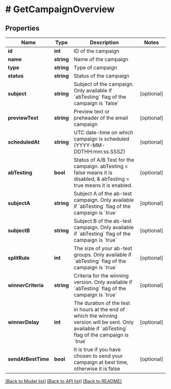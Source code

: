 # # GetCampaignOverview

## Properties

Name | Type | Description | Notes
------------ | ------------- | ------------- | -------------
**id** | **int** | ID of the campaign |
**name** | **string** | Name of the campaign |
**type** | **string** | Type of campaign |
**status** | **string** | Status of the campaign |
**subject** | **string** | Subject of the campaign. Only available if &#x60;abTesting&#x60; flag of the campaign is &#x60;false&#x60; | [optional]
**previewText** | **string** | Preview text or preheader of the email campaign | [optional]
**scheduledAt** | **string** | UTC date-time on which campaign is scheduled (YYYY-MM-DDTHH:mm:ss.SSSZ) | [optional]
**abTesting** | **bool** | Status of A/B Test for the campaign. abTesting &#x3D; false means it is disabled, &amp; abTesting &#x3D; true means it is enabled. | [optional]
**subjectA** | **string** | Subject A of the ab-test campaign. Only available if &#x60;abTesting&#x60; flag of the campaign is &#x60;true&#x60; | [optional]
**subjectB** | **string** | Subject B of the ab-test campaign. Only available if &#x60;abTesting&#x60; flag of the campaign is &#x60;true&#x60; | [optional]
**splitRule** | **int** | The size of your ab-test groups. Only available if &#x60;abTesting&#x60; flag of the campaign is &#x60;true&#x60; | [optional]
**winnerCriteria** | **string** | Criteria for the winning version. Only available if &#x60;abTesting&#x60; flag of the campaign is &#x60;true&#x60; | [optional]
**winnerDelay** | **int** | The duration of the test in hours at the end of which the winning version will be sent. Only available if &#x60;abTesting&#x60; flag of the campaign is &#x60;true&#x60; | [optional]
**sendAtBestTime** | **bool** | It is true if you have chosen to send your campaign at best time, otherwise it is false | [optional]

[[Back to Model list]](../../README.md#models) [[Back to API list]](../../README.md#endpoints) [[Back to README]](../../README.md)
